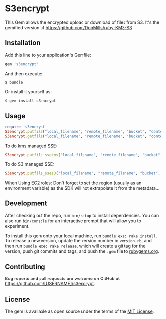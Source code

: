 # S3encrypt

This Gem allows the encrypted upload or download of files from S3.
It's the gemified version of https://github.com/DonMills/ruby-KMS-S3
## Installation

Add this line to your application's Gemfile:

```ruby
gem 's3encrypt'
```

And then execute:

    $ bundle

Or install it yourself as:

    $ gem install s3encrypt

## Usage

```ruby
require 's3encrypt'
S3encrypt.putfile("local_filename", "remote_filename", "bucket", "context", "masterkmskey")
S3encrypt.getfile("local_filename", "remote_filename", "bucket", "context")
```

To do kms managed SSE:

```ruby
S3encrypt.putfile_ssekms("local_filename", "remote_filename", "bucket", "context", "masterkmskey")
```

To do S3 managed SSE:

```ruby
S3encrypt.putfile_sses3("local_filename", "remote_filename", "bucket", "context", "masterkmskey")
```

When Using EC2 roles:
Don't forget to set the region (usually as an environment variable) as the SDK will not extrapolate it from the metadata...

## Development

After checking out the repo, run `bin/setup` to install dependencies. You can also run `bin/console` for an interactive prompt that will allow you to experiment.

To install this gem onto your local machine, run `bundle exec rake install`. To release a new version, update the version number in `version.rb`, and then run `bundle exec rake release`, which will create a git tag for the version, push git commits and tags, and push the `.gem` file to [rubygems.org](https://rubygems.org).

## Contributing

Bug reports and pull requests are welcome on GitHub at https://github.com/[USERNAME]/s3encrypt.


## License

The gem is available as open source under the terms of the [MIT License](http://opensource.org/licenses/MIT).

